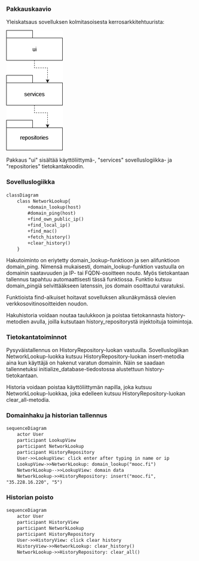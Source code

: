 ### Pakkauskaavio

Yleiskatsaus sovelluksen kolmitasoisesta kerrosarkkitehtuurista:

![Pakkauskaavio](https://raw.githubusercontent.com/weverhall/ot-harjoitustyo/master/dokumentaatio/kuvat/pakkauskaavio.png "Pakkauskaavio")

Pakkaus "ui" sisältää käyttöliittymä-, "services" sovelluslogiikka- ja "repositories" tietokantakoodin.

### Sovelluslogiikka

```mermaid
classDiagram
    class NetworkLookup{   
        +domain_lookup(host)
        #domain_ping(host)
        +find_own_public_ip()
        +find_local_ip()
        +find_mac()
        +fetch_history()
        +clear_history()
    }
```

Hakutoiminto on eriytetty domain_lookup-funktioon ja sen alifunktioon domain_ping. Nimensä mukaisesti, domain_lookup-funktion vastuulla on domainin saatavuuden ja IP- tai FQDN-osoitteen nouto. Myös tietokantaan tallennus tapahtuu automaattisesti tässä funktiossa. Funktio kutsuu domain_pingiä selvittääkseen latenssin, jos domain osoittautui varatuksi.

Funktioista find-alkuiset hoitavat sovelluksen alkunäkymässä olevien verkkosovitinosoitteiden noudon.

Hakuhistoria voidaan noutaa taulukkoon ja poistaa tietokannasta history-metodien avulla, joilla kutsutaan history_repositorystä injektoituja toimintoja.

### Tietokantatoiminnot

Pysyväistallennus on HistoryRepository-luokan vastuulla. Sovelluslogiikan NetworkLookup-luokka kutsuu HistoryRepository-luokan insert-metodia aina kun käyttäjä on hakenut varatun domainin. Näin se saadaan tallennetuksi initialize_database-tiedostossa alustettuun history-tietokantaan.

Historia voidaan poistaa käyttöliittymän napilla, joka kutsuu NetworkLookup-luokkaa, joka edelleen kutsuu HistoryRepository-luokan clear_all-metodia.

### Domainhaku ja historian tallennus

```mermaid
sequenceDiagram
    actor User
    participant LookupView
    participant NetworkLookup
    participant HistoryRepository
    User->>LookupView: click enter after typing in name or ip
    LookupView->>NetworkLookup: domain_lookup("mooc.fi")
    NetworkLookup-->>LookupView: domain data
    NetworkLookup->>HistoryRepository: insert("mooc.fi", "35.228.16.220", "5")
```

### Historian poisto

```mermaid
sequenceDiagram
    actor User
    participant HistoryView
    participant NetworkLookup
    participant HistoryRepository
    User->>HistoryView: click clear history
    HistoryView->>NetworkLookup: clear_history()
    NetworkLookup->>HistoryRepository: clear_all()
```
